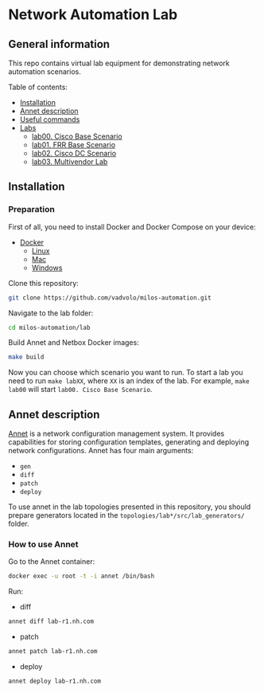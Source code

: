# Network Automation Lab

## General information

This repo contains virtual lab equipment for demonstrating network automation scenarios.

Table of contents:

- [Installation](#installation)
- [Annet description](#annet-description)
- [Useful commands](#useful-commands)
- [Labs](#labs)
  - [lab00. Cisco Base Scenario](./topologies/lab00_basic_cisco)
  - [lab01. FRR Base Scenario](./topologies/lab01_basic_frr)
  - [lab02. Cisco DC Scenario](./topologies/lab10_dc_cisco)
  - [lab03. Multivendor Lab](./topologies/lab12_dc_arista_cisco_frr)

## Installation

### Preparation

First of all, you need to install Docker and Docker Compose on your device:

- [Docker](https://docs.docker.com/engine/install/)
  - [Linux](https://docs.docker.com/desktop/install/linux/)
  - [Mac](https://docs.docker.com/desktop/install/mac-install/)
  - [Windows](https://docs.docker.com/desktop/install/windows-install/)

Clone this repository:

```bash
git clone https://github.com/vadvolo/milos-automation.git
```

Navigate to the lab folder:

```bash
cd milos-automation/lab
```

Build Annet and Netbox Docker images:

```bash
make build
```

Now you can choose which scenario you want to run. To start a lab you need to run `make labXX`, where `XX` is an index of the lab.
For example, `make lab00` will start `lab00. Cisco Base Scenario`.

## Annet description

[Annet](https://annetutil.github.io/annet/main/index.html) is a network configuration management system. It provides capabilities for storing configuration templates, generating and deploying network configurations.
Annet has four main arguments:

- `gen`
- `diff`
- `patch`
- `deploy`

To use annet in the lab topologies presented in this repository, you should prepare generators located in the `topologies/lab*/src/lab_generators/` folder.

### How to use Annet

Go to the Annet container:

```bash
docker exec -u root -t -i annet /bin/bash
```

Run:

- diff

```bash
annet diff lab-r1.nh.com
```

- patch

```bash
annet patch lab-r1.nh.com
```

- deploy

```bash
annet deploy lab-r1.nh.com
```
